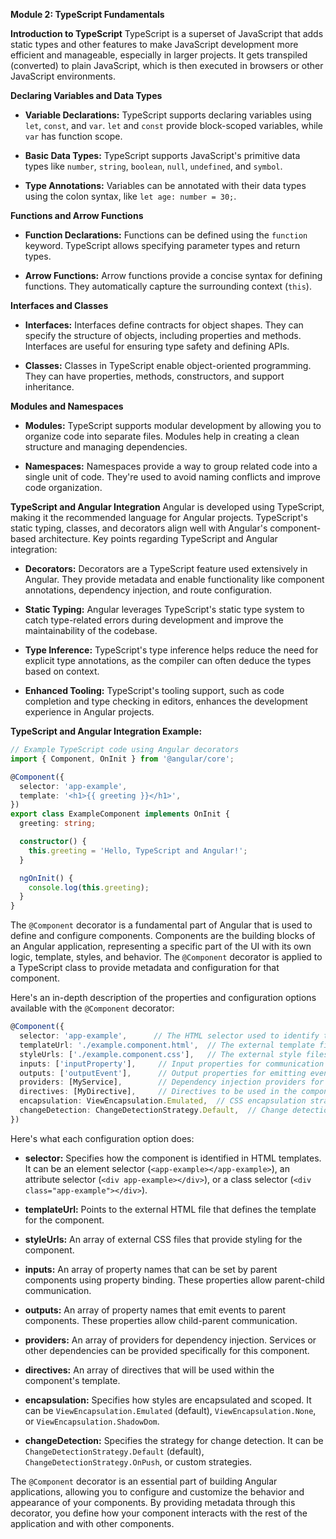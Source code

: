 **Module 2: TypeScript Fundamentals**

**Introduction to TypeScript**
TypeScript is a superset of JavaScript that adds static types and other features to make JavaScript development more efficient and manageable, especially in larger projects. It gets transpiled (converted) to plain JavaScript, which is then executed in browsers or other JavaScript environments.

**Declaring Variables and Data Types**
- **Variable Declarations:** TypeScript supports declaring variables using `let`, `const`, and `var`. `let` and `const` provide block-scoped variables, while `var` has function scope.

- **Basic Data Types:** TypeScript supports JavaScript's primitive data types like `number`, `string`, `boolean`, `null`, `undefined`, and `symbol`.

- **Type Annotations:** Variables can be annotated with their data types using the colon syntax, like `let age: number = 30;`.

**Functions and Arrow Functions**
- **Function Declarations:** Functions can be defined using the `function` keyword. TypeScript allows specifying parameter types and return types.

- **Arrow Functions:** Arrow functions provide a concise syntax for defining functions. They automatically capture the surrounding context (`this`).

**Interfaces and Classes**
- **Interfaces:** Interfaces define contracts for object shapes. They can specify the structure of objects, including properties and methods. Interfaces are useful for ensuring type safety and defining APIs.

- **Classes:** Classes in TypeScript enable object-oriented programming. They can have properties, methods, constructors, and support inheritance.

**Modules and Namespaces**
- **Modules:** TypeScript supports modular development by allowing you to organize code into separate files. Modules help in creating a clean structure and managing dependencies.

- **Namespaces:** Namespaces provide a way to group related code into a single unit of code. They're used to avoid naming conflicts and improve code organization.

**TypeScript and Angular Integration**
Angular is developed using TypeScript, making it the recommended language for Angular projects. TypeScript's static typing, classes, and decorators align well with Angular's component-based architecture. Key points regarding TypeScript and Angular integration:

- **Decorators:** Decorators are a TypeScript feature used extensively in Angular. They provide metadata and enable functionality like component annotations, dependency injection, and route configuration.

- **Static Typing:** Angular leverages TypeScript's static type system to catch type-related errors during development and improve the maintainability of the codebase.

- **Type Inference:** TypeScript's type inference helps reduce the need for explicit type annotations, as the compiler can often deduce the types based on context.

- **Enhanced Tooling:** TypeScript's tooling support, such as code completion and type checking in editors, enhances the development experience in Angular projects.

**TypeScript and Angular Integration Example:**
```typescript
// Example TypeScript code using Angular decorators
import { Component, OnInit } from '@angular/core';

@Component({
  selector: 'app-example',
  template: '<h1>{{ greeting }}</h1>',
})
export class ExampleComponent implements OnInit {
  greeting: string;

  constructor() {
    this.greeting = 'Hello, TypeScript and Angular!';
  }

  ngOnInit() {
    console.log(this.greeting);
  }
}
```

The `@Component` decorator is a fundamental part of Angular that is used to define and configure components. Components are the building blocks of an Angular application, representing a specific part of the UI with its own logic, template, styles, and behavior. The `@Component` decorator is applied to a TypeScript class to provide metadata and configuration for that component.

Here's an in-depth description of the properties and configuration options available with the `@Component` decorator:

```typescript
@Component({
  selector: 'app-example',      // The HTML selector used to identify the component in templates
  templateUrl: './example.component.html',  // The external template file for the component
  styleUrls: ['./example.component.css'],   // The external style files for the component
  inputs: ['inputProperty'],     // Input properties for communication with parent components
  outputs: ['outputEvent'],      // Output properties for emitting events to parent components
  providers: [MyService],        // Dependency injection providers for this component
  directives: [MyDirective],     // Directives to be used in the component's template
  encapsulation: ViewEncapsulation.Emulated,  // CSS encapsulation strategy (Emulated, None, ShadowDom)
  changeDetection: ChangeDetectionStrategy.Default,  // Change detection strategy
})
```

Here's what each configuration option does:

- **selector:** Specifies how the component is identified in HTML templates. It can be an element selector (`<app-example></app-example>`), an attribute selector (`<div app-example></div>`), or a class selector (`<div class="app-example"></div>`).

- **templateUrl:** Points to the external HTML file that defines the template for the component.

- **styleUrls:** An array of external CSS files that provide styling for the component.

- **inputs:** An array of property names that can be set by parent components using property binding. These properties allow parent-child communication.

- **outputs:** An array of property names that emit events to parent components. These properties allow child-parent communication.

- **providers:** An array of providers for dependency injection. Services or other dependencies can be provided specifically for this component.

- **directives:** An array of directives that will be used within the component's template.

- **encapsulation:** Specifies how styles are encapsulated and scoped. It can be `ViewEncapsulation.Emulated` (default), `ViewEncapsulation.None`, or `ViewEncapsulation.ShadowDom`.

- **changeDetection:** Specifies the strategy for change detection. It can be `ChangeDetectionStrategy.Default` (default), `ChangeDetectionStrategy.OnPush`, or custom strategies.

The `@Component` decorator is an essential part of building Angular applications, allowing you to configure and customize the behavior and appearance of your components. By providing metadata through this decorator, you define how your component interacts with the rest of the application and with other components.